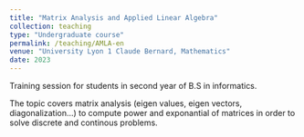 ```yaml
---
title: "Matrix Analysis and Applied Linear Algebra"
collection: teaching
type: "Undergraduate course"
permalink: /teaching/AMLA-en
venue: "University Lyon 1 Claude Bernard, Mathematics"
date: 2023
---
```


Training session for students in second year of B.S in informatics.

The topic covers matrix analysis (eigen values, eigen vectors, diagonalization...) to compute power and exponantial of matrices in order to solve discrete and continous problems.

